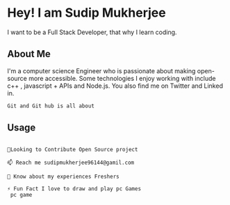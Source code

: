 # Hey! I am Sudip Mukherjee

I want to be a Full Stack Developer, that why I learn coding.

## About Me
I'm a computer science Engineer who is passionate about making open-source more accessible. Some technologies I enjoy working with include c++ , javascript + APIs and Node.js. You also find me on Twitter and Linked in.

```bash
Git and Git hub is all about
```

## Usage

```🌱 I’m currently learning Programming stuffs.

🤝Looking to Contribute Open Source project

📫 Reach me sudipmukherjee96144@gamil.com

📄 Know about my experiences Freshers

⚡ Fun Fact I love to draw and play pc Games
 pc game 
 
